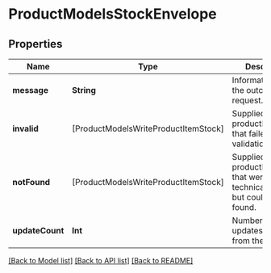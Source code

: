 # ProductModelsStockEnvelope

## Properties
Name | Type | Description | Notes
------------ | ------------- | ------------- | -------------
**message** | **String** | Information about the outcome of the request. | [optional] 
**invalid** | [ProductModelsWriteProductItemStock] | Supplied productItemStocks that failed validation. | [optional] 
**notFound** | [ProductModelsWriteProductItemStock] | Supplied productItemStocks that were technically valid, but couldn&#39;t be found. | [optional] 
**updateCount** | **Int** | Number of stock updates resulting from the request. | [optional] 

[[Back to Model list]](../README.md#documentation-for-models) [[Back to API list]](../README.md#documentation-for-api-endpoints) [[Back to README]](../README.md)


